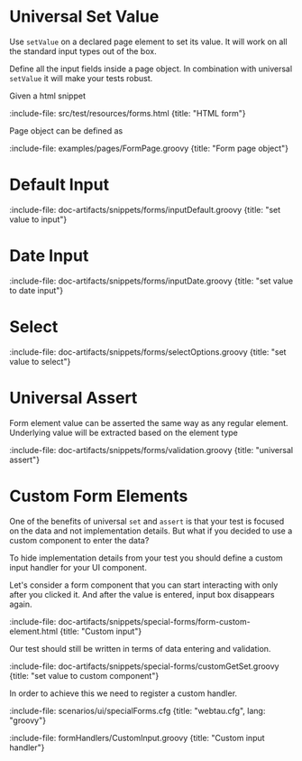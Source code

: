 # Universal Set Value

Use `setValue` on a declared page element to set its value.
It will work on all the standard input types out of the box. 
 
Define all the input fields inside a page object. In combination with universal `setValue` it will make your tests robust. 

Given a html snippet 

:include-file: src/test/resources/forms.html {title: "HTML form"}

Page object can be defined as 

:include-file: examples/pages/FormPage.groovy {title: "Form page object"}

# Default Input

:include-file: doc-artifacts/snippets/forms/inputDefault.groovy {title: "set value to input"}


# Date Input

:include-file: doc-artifacts/snippets/forms/inputDate.groovy {title: "set value to date input"}


# Select

:include-file: doc-artifacts/snippets/forms/selectOptions.groovy {title: "set value to select"}
 
# Universal Assert

Form element value can be asserted the same way as any regular element. 
Underlying value will be extracted based on the element type

:include-file: doc-artifacts/snippets/forms/validation.groovy {title: "universal assert"}

# Custom Form Elements

One of the benefits of universal `set` and `assert` is that your test is focused on the data and not implementation details.
But what if you decided to use a custom component to enter the data? 

To hide implementation details from your test you should define a custom input handler for your UI component.

Let's consider a form component that you can start interacting with only after you clicked it. And after the value
is entered, input box disappears again.

:include-file: doc-artifacts/snippets/special-forms/form-custom-element.html {title: "Custom input"}

Our test should still be written in terms of data entering and validation.

:include-file: doc-artifacts/snippets/special-forms/customGetSet.groovy {title: "set value to custom component"}

In order to achieve this we need to register a custom handler.  

:include-file: scenarios/ui/specialForms.cfg {title: "webtau.cfg", lang: "groovy"}

:include-file: formHandlers/CustomInput.groovy {title: "Custom input handler"}



